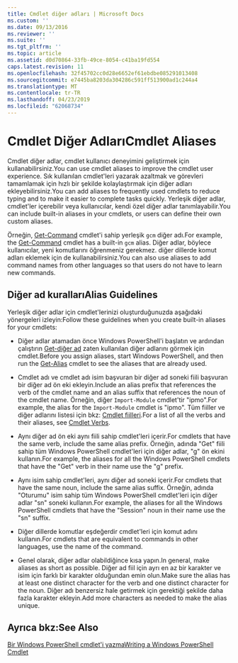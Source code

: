 ```yaml
---
title: Cmdlet diğer adları | Microsoft Docs
ms.custom: ''
ms.date: 09/13/2016
ms.reviewer: ''
ms.suite: ''
ms.tgt_pltfrm: ''
ms.topic: article
ms.assetid: d0d70864-33fb-49ce-8054-c41ba19fd554
caps.latest.revision: 11
ms.openlocfilehash: 32f45702cc0d28e6652ef61ebdbe085291013408
ms.sourcegitcommit: e7445ba8203da304286c591ff513900ad1c244a4
ms.translationtype: MT
ms.contentlocale: tr-TR
ms.lasthandoff: 04/23/2019
ms.locfileid: "62068734"
---
```

# <a name="cmdlet-aliases"></a><span data-ttu-id="ae42f-102">Cmdlet Diğer Adları</span><span class="sxs-lookup"><span data-stu-id="ae42f-102">Cmdlet Aliases</span></span>

<span data-ttu-id="ae42f-103">Cmdlet diğer adlar, cmdlet kullanıcı deneyimini geliştirmek için kullanabilirsiniz.</span><span class="sxs-lookup"><span data-stu-id="ae42f-103">You can use cmdlet aliases to improve the cmdlet user experience.</span></span> <span data-ttu-id="ae42f-104">Sık kullanılan cmdlet'leri yazarak azaltmak ve görevleri tamamlamak için hızlı bir şekilde kolaylaştırmak için diğer adları ekleyebilirsiniz.</span><span class="sxs-lookup"><span data-stu-id="ae42f-104">You can add aliases to frequently used cmdlets to reduce typing and to make it easier to complete tasks quickly.</span></span> <span data-ttu-id="ae42f-105">Yerleşik diğer adlar, cmdlet'ler içerebilir veya kullanıcılar, kendi özel diğer adlar tanımlayabilir.</span><span class="sxs-lookup"><span data-stu-id="ae42f-105">You can include built-in aliases in your cmdlets, or users can define their own custom aliases.</span></span>

<span data-ttu-id="ae42f-106">Örneğin, [Get-Command](/powershell/module/microsoft.powershell.core/get-command) cmdlet'i sahip yerleşik `gcm` diğer adı.</span><span class="sxs-lookup"><span data-stu-id="ae42f-106">For example, the [Get-Command](/powershell/module/microsoft.powershell.core/get-command) cmdlet has a built-in `gcm` alias.</span></span> <span data-ttu-id="ae42f-107">Diğer adlar, böylece kullanıcılar, yeni komutlarını öğrenmeniz gerekmez. diğer dillerde komut adları eklemek için de kullanabilirsiniz.</span><span class="sxs-lookup"><span data-stu-id="ae42f-107">You can also use aliases to add command names from other languages so that users do not have to learn new commands.</span></span>

## <a name="alias-guidelines"></a><span data-ttu-id="ae42f-108">Diğer ad kuralları</span><span class="sxs-lookup"><span data-stu-id="ae42f-108">Alias Guidelines</span></span>

<span data-ttu-id="ae42f-109">Yerleşik diğer adlar için cmdlet'lerinizi oluşturduğunuzda aşağıdaki yönergeleri izleyin:</span><span class="sxs-lookup"><span data-stu-id="ae42f-109">Follow these guidelines when you create built-in aliases for your cmdlets:</span></span>

- <span data-ttu-id="ae42f-110">Diğer adlar atamadan önce Windows PowerShell'i başlatın ve ardından çalıştırın [Get-diğer ad](/powershell/module/Microsoft.PowerShell.Utility/Get-Alias) zaten kullanılan diğer adlarını görmek için cmdlet.</span><span class="sxs-lookup"><span data-stu-id="ae42f-110">Before you assign aliases, start Windows PowerShell, and then run the [Get-Alias](/powershell/module/Microsoft.PowerShell.Utility/Get-Alias) cmdlet to see the aliases that are already used.</span></span>

- <span data-ttu-id="ae42f-111">Cmdlet adı ve cmdlet adı isim başvuran bir diğer ad soneki fiili başvuran bir diğer ad ön eki ekleyin.</span><span class="sxs-lookup"><span data-stu-id="ae42f-111">Include an alias prefix that references the verb of the cmdlet name and an alias suffix that references the noun of the cmdlet name.</span></span> <span data-ttu-id="ae42f-112">Örneğin, diğer `Import-Module` cmdlet'tir "ipmo".</span><span class="sxs-lookup"><span data-stu-id="ae42f-112">For example, the alias for the `Import-Module` cmdlet is "ipmo".</span></span> <span data-ttu-id="ae42f-113">Tüm fiiller ve diğer adlarını listesi için bkz: [Cmdlet fiilleri](./approved-verbs-for-windows-powershell-commands.md).</span><span class="sxs-lookup"><span data-stu-id="ae42f-113">For a list of all the verbs and their aliases, see [Cmdlet Verbs](./approved-verbs-for-windows-powershell-commands.md).</span></span>

- <span data-ttu-id="ae42f-114">Aynı diğer ad ön eki aynı fiili sahip cmdlet'leri içerir.</span><span class="sxs-lookup"><span data-stu-id="ae42f-114">For cmdlets that have the same verb, include the same alias prefix.</span></span> <span data-ttu-id="ae42f-115">Örneğin, adında "Get" fiili sahip tüm Windows PowerShell cmdlet'leri için diğer adlar, "g" ön ekini kullanın.</span><span class="sxs-lookup"><span data-stu-id="ae42f-115">For example, the aliases for all the Windows PowerShell cmdlets that have the "Get" verb in their name use the "g" prefix.</span></span>

- <span data-ttu-id="ae42f-116">Aynı isim sahip cmdlet'leri, aynı diğer ad soneki içerir.</span><span class="sxs-lookup"><span data-stu-id="ae42f-116">For cmdlets that have the same noun, include the same alias suffix.</span></span> <span data-ttu-id="ae42f-117">Örneğin, adında "Oturumu" isim sahip tüm Windows PowerShell cmdlet'leri için diğer adlar "sn" soneki kullanın.</span><span class="sxs-lookup"><span data-stu-id="ae42f-117">For example, the aliases for all the Windows PowerShell cmdlets that have the "Session" noun in their name use the "sn" suffix.</span></span>

- <span data-ttu-id="ae42f-118">Diğer dillerde komutlar eşdeğerdir cmdlet'leri için komut adını kullanın.</span><span class="sxs-lookup"><span data-stu-id="ae42f-118">For cmdlets that are equivalent to commands in other languages, use the name of the command.</span></span>

- <span data-ttu-id="ae42f-119">Genel olarak, diğer adlar olabildiğince kısa yapın.</span><span class="sxs-lookup"><span data-stu-id="ae42f-119">In general, make aliases as short as possible.</span></span> <span data-ttu-id="ae42f-120">Diğer ad fiil için ayrı en az bir karakter ve isim için farklı bir karakter olduğundan emin olun.</span><span class="sxs-lookup"><span data-stu-id="ae42f-120">Make sure the alias has at least one distinct character for the verb and one distinct character for the noun.</span></span> <span data-ttu-id="ae42f-121">Diğer adı benzersiz hale getirmek için gerektiği şekilde daha fazla karakter ekleyin.</span><span class="sxs-lookup"><span data-stu-id="ae42f-121">Add more characters as needed to make the alias unique.</span></span>

## <a name="see-also"></a><span data-ttu-id="ae42f-122">Ayrıca bkz:</span><span class="sxs-lookup"><span data-stu-id="ae42f-122">See Also</span></span>

[<span data-ttu-id="ae42f-123">Bir Windows PowerShell cmdlet'i yazma</span><span class="sxs-lookup"><span data-stu-id="ae42f-123">Writing a Windows PowerShell Cmdlet</span></span>](./writing-a-windows-powershell-cmdlet.md)
